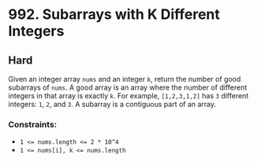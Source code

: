 # 992. Subarrays with K Different Integers

## Hard

Given an integer array `nums` and an integer `k`, return the number of good subarrays of `nums`. A good array is an
array where the number of different integers in that array is exactly `k`. For example, `[1,2,3,1,2]` has `3` different
integers: `1`, `2`, and `3`. A subarray is a contiguous part of an array.

### Constraints:

- `1 <= nums.length <= 2 * 10^4`
- `1 <= nums[i], k <= nums.length`
